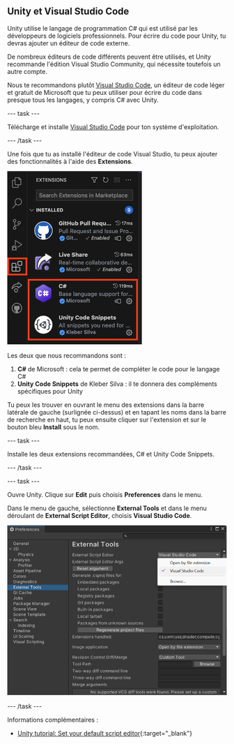 ## Unity et Visual Studio Code

Unity utilise le langage de programmation C# qui est utilisé par les développeurs de logiciels professionnels. Pour écrire du code pour Unity, tu devras ajouter un éditeur de code externe.

De nombreux éditeurs de code différents peuvent être utilisés, et Unity recommande l'édition Visual Studio Community, qui nécessite toutefois un autre compte.

Nous te recommandons plutôt [Visual Studio Code](https://code.visualstudio.com/), un éditeur de code léger et gratuit de Microsoft que tu peux utiliser pour écrire du code dans presque tous les langages, y compris C# avec Unity.

--- task ---

Télécharge et installe [Visual Studio Code](https://code.visualstudio.com/) pour ton système d'exploitation.

--- /task ---

Une fois que tu as installé l'éditeur de code Visual Studio, tu peux ajouter des fonctionnalités à l'aide des **Extensions**.

![Dans la barre latérale de Visual Studio Code, le symbole de l'extension (un carré divisé en quatre parties, la partie supérieure gauche étant légèrement séparée) est mis en évidence, ainsi que deux extensions : C# et Unity Code Snippets.](images/VSCode-extensions.png)

Les deux que nous recommandons sont :
1. **C#** de Microsoft : cela te permet de compléter le code pour le langage C#
2. **Unity Code Snippets** de Kleber Silva : il te donnera des compléments spécifiques pour Unity

Tu peux les trouver en ouvrant le menu des extensions dans la barre latérale de gauche (surlignée ci-dessus) et en tapant les noms dans la barre de recherche en haut, tu peux ensuite cliquer sur l'extension et sur le bouton bleu **Install** sous le nom.

--- task ---

Installe les deux extensions recommandées, C# et Unity Code Snippets.

--- /task ---

--- task ---

Ouvre Unity. Clique sur **Edit** puis choisis **Preferences** dans le menu.

Dans le menu de gauche, sélectionne **External Tools** et dans le menu déroulant de **External Script Editor**, choisis **Visual Studio Code**.

![Menu des préférences avec Visual Studio Code choisi comme éditeur de script.](images/unity-editor-select.png)

--- /task ---

Informations complémentaires :
+ [Unity tutorial: Set your default script editor](https://learn.unity.com/tutorial/set-your-default-script-editor-ide){:target="_blank"}